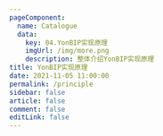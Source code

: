 ```yaml
---
pageComponent: 
  name: Catalogue
  data: 
    key: 04.YonBIP实现原理
    imgUrl: /img/more.png
    description: 整体介绍YonBIP实现原理
title: YonBIP实现原理
date: 2021-11-05 11:00:00
permalink: /principle
sidebar: false
article: false
comment: false
editLink: false
---
```

